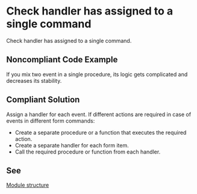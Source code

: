 # Check handler has assigned to a single command

Check handler has assigned to a single command.

## Noncompliant Code Example

If you mix two event in a single procedure, its logic gets complicated and decreases its stability.

## Compliant Solution

Assign a handler for each event. If different actions are required in case of events in different form commands:
- Create a separate procedure or a function that executes the required action.
- Сreate a separate handler for each form item.
- Call the required procedure or function from each handler.

## See

[Module structure](https://kb.1ci.com/1C_Enterprise_Platform/Guides/Developer_Guides/1C_Enterprise_Development_Standards/)
